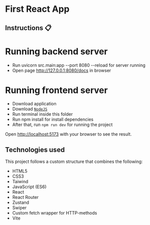 <div>
  <h1>First React App</h1>
</div>

## Instructions 📋

# Running backend server
- Run uvicorn src.main:app --port 8080 --reload for server running
- Open page http://127.0.0.1:8080/docs in browser

# Running frontend server
- Download application
- Download [`NodeJS`](https://nodejs.org/en)
- Run terminal inside this folder
- Run npm install for install dependencies
- After that, run `npm run dev` for running the project

Open [http://localhost:5173](http://localhost:5173) with your browser to see the result.

## Technologies used

This project follows a custom structure that combines the following:

- HTML5
- CSS3
- Taiwind
- JavaScript (ES6)
- React
- React Router
- Zustand
- Swiper
- Custom fetch wrapper for HTTP-methods
- Vite
